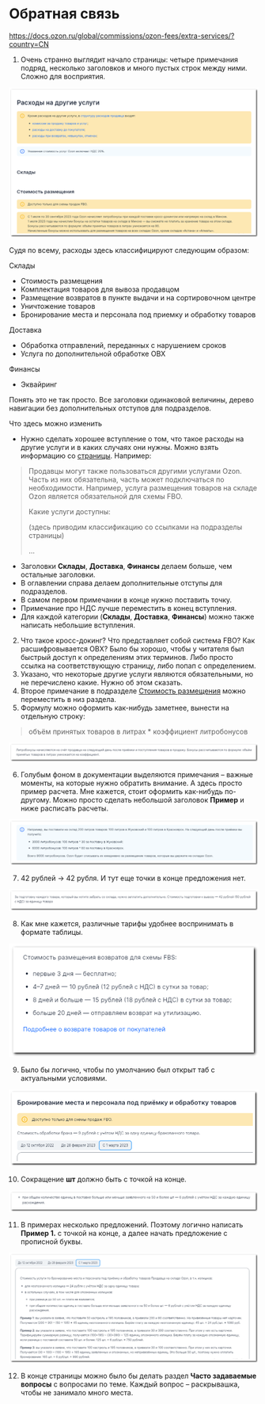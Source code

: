 # Обратная связь


https://docs.ozon.ru/global/commissions/ozon-fees/extra-services/?country=CN

1. Очень странно выглядит начало страницы: четыре примечания подряд, несколько заголовков и много пустых строк между ними. Сложно для восприятия.

![Проблема 1](/images/issue1.png)

Судя по всему, расходы здесь классифицируют следующим образом:

Склады

* Стоимость размещения
* Комплектация товаров для вывоза продавцом
* Размещение возвратов в пункте выдачи и на сортировочном центре
* Уничтожение товаров
* Бронирование места и персонала под приемку и обработку товаров

Доставка

* Обработка отправлений, переданных с нарушением сроков
* Услуга по дополнительной обработке ОВХ

Финансы

* Эквайринг

Понять это не так просто. Все заголовки одинаковой величины, дерево навигации без дополнительных отступов для подразделов.

Что здесь можно изменить
* Нужно сделать хорошее вступление о том, что такое расходы на другие услуги и в каких случаях они нужны. Можно взять информацию со [страницы](https://docs.ozon.ru/global/commissions/ozon-fees/seller-expenses-structure/?country=CN).
Например:
>Продавцы могут также пользоваться другими услугами Ozon. Часть из них обязательна, часть может подключаться по необходимости. Например, услуга размещения товаров на складе Ozon является обязательной для схемы FBO.
>
>Какие услуги доступны:
>
>(здесь приводим классификацию со ссылками на подразделы страницы)
>
>...

* Заголовки **Склады**, **Доставка**, **Финансы** делаем больше, чем остальные заголовки.
* В оглавлении справа делаем дополнительные отступы для подразделов.
* В самом первом примечании в конце нужно поставить точку.
* Примечание про НДС лучше переместить в конец вступления.
* Для каждой категории (**Склады**, **Доставка**, **Финансы**) можно также написать небольшие вступления.

2. Что такое кросс-докинг? Что представляет собой система FBO? Как расшифровывается ОВХ? Было бы хорошо, чтобы у читателя был быстрый доступ к определениям этих терминов. Либо просто ссылка на соответствующую страницу, либо попап с определением.
3. Указано, что некоторые другие услуги являются обязательными, но не перечислено какие. Нужно об этом сказать.
4. Второе примечание в подразделе [Стоимость размещения](https://docs.ozon.ru/global/commissions/ozon-fees/extra-services/?country=CN#стоимость-размещения) можно переместить в низ раздела.
5. Формулу можно оформить как-нибудь заметнее, вынести на отдельную строку:
>объём принятых товаров в литрах * коэффициент литробонусов

![Проблема 2](/images/issue2.png)

6. Голубым фоном в документации выделяются примечания – важные моменты, на которые нужно обратить внимание. А здесь просто пример расчета. Мне кажется, стоит оформить как-нибудь по-другому. Можно просто сделать небольшой заголовок **Пример** и ниже расписать расчеты.

![Проблема 3](/images/issue3.png)

7. 42 рублей -> 42 рубля. И тут еще точки в конце предложения нет.

![Проблема 4](/images/issue4.png)

8. Как мне кажется, различные тарифы удобнее воспринимать в формате таблицы.

![Проблема 5](/images/issue5.png)

9. Было бы логично, чтобы по умолчанию был открыт таб с актуальными условиями.

![Проблема 6](/images/issue6.png)

10. Сокращение **шт** должно быть с точкой на конце.

![Проблема 7](/images/issue7.png)

11. В примерах несколько предложений. Поэтому логично написать **Пример 1.** с точкой на конце, а далее начать предложение с прописной буквы.

![Проблема 8](/images/issue8.png)

12. В конце страницы можно было бы делать раздел **Часто задаваемые вопросы** с вопросами по теме. Каждый вопрос – раскрывашка, чтобы не занимало много места.
